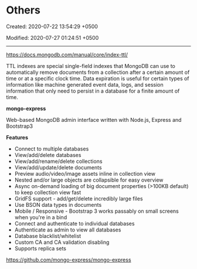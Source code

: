 # Others

Created: 2020-07-22 13:54:29 +0500

Modified: 2020-07-27 01:24:51 +0500

---

<https://docs.mongodb.com/manual/core/index-ttl/>

TTL indexes are special single-field indexes that MongoDB can use to automatically remove documents from a collection after a certain amount of time or at a specific clock time. Data expiration is useful for certain types of information like machine generated event data, logs, and session information that only need to persist in a database for a finite amount of time.



**mongo-express**

Web-based MongoDB admin interface written with Node.js, Express and Bootstrap3



**Features**
-   Connect to multiple databases
-   View/add/delete databases
-   View/add/rename/delete collections
-   View/add/update/delete documents
-   Preview audio/video/image assets inline in collection view
-   Nested and/or large objects are collapsible for easy overview
-   Async on-demand loading of big document properties (>100KB default) to keep collection view fast
-   GridFS support - add/get/delete incredibly large files
-   Use BSON data types in documents
-   Mobile / Responsive - Bootstrap 3 works passably on small screens when you're in a bind
-   Connect and authenticate to individual databases
-   Authenticate as admin to view all databases
-   Database blacklist/whitelist
-   Custom CA and CA validation disabling
-   Supports replica sets



<https://github.com/mongo-express/mongo-express>
